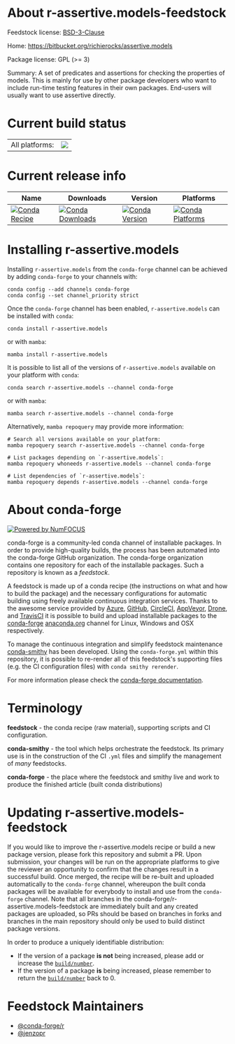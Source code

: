 About r-assertive.models-feedstock
==================================

Feedstock license: [BSD-3-Clause](https://github.com/conda-forge/r-assertive.models-feedstock/blob/main/LICENSE.txt)

Home: https://bitbucket.org/richierocks/assertive.models

Package license: GPL (>= 3)

Summary: A set of predicates and assertions for checking the properties of models.  This is mainly for use by other package developers who want to include run-time testing features in their own packages.  End-users will usually want to use assertive directly.

Current build status
====================


<table><tr><td>All platforms:</td>
    <td>
      <a href="https://dev.azure.com/conda-forge/feedstock-builds/_build/latest?definitionId=973&branchName=main">
        <img src="https://dev.azure.com/conda-forge/feedstock-builds/_apis/build/status/r-assertive.models-feedstock?branchName=main">
      </a>
    </td>
  </tr>
</table>

Current release info
====================

| Name | Downloads | Version | Platforms |
| --- | --- | --- | --- |
| [![Conda Recipe](https://img.shields.io/badge/recipe-r--assertive.models-green.svg)](https://anaconda.org/conda-forge/r-assertive.models) | [![Conda Downloads](https://img.shields.io/conda/dn/conda-forge/r-assertive.models.svg)](https://anaconda.org/conda-forge/r-assertive.models) | [![Conda Version](https://img.shields.io/conda/vn/conda-forge/r-assertive.models.svg)](https://anaconda.org/conda-forge/r-assertive.models) | [![Conda Platforms](https://img.shields.io/conda/pn/conda-forge/r-assertive.models.svg)](https://anaconda.org/conda-forge/r-assertive.models) |

Installing r-assertive.models
=============================

Installing `r-assertive.models` from the `conda-forge` channel can be achieved by adding `conda-forge` to your channels with:

```
conda config --add channels conda-forge
conda config --set channel_priority strict
```

Once the `conda-forge` channel has been enabled, `r-assertive.models` can be installed with `conda`:

```
conda install r-assertive.models
```

or with `mamba`:

```
mamba install r-assertive.models
```

It is possible to list all of the versions of `r-assertive.models` available on your platform with `conda`:

```
conda search r-assertive.models --channel conda-forge
```

or with `mamba`:

```
mamba search r-assertive.models --channel conda-forge
```

Alternatively, `mamba repoquery` may provide more information:

```
# Search all versions available on your platform:
mamba repoquery search r-assertive.models --channel conda-forge

# List packages depending on `r-assertive.models`:
mamba repoquery whoneeds r-assertive.models --channel conda-forge

# List dependencies of `r-assertive.models`:
mamba repoquery depends r-assertive.models --channel conda-forge
```


About conda-forge
=================

[![Powered by
NumFOCUS](https://img.shields.io/badge/powered%20by-NumFOCUS-orange.svg?style=flat&colorA=E1523D&colorB=007D8A)](https://numfocus.org)

conda-forge is a community-led conda channel of installable packages.
In order to provide high-quality builds, the process has been automated into the
conda-forge GitHub organization. The conda-forge organization contains one repository
for each of the installable packages. Such a repository is known as a *feedstock*.

A feedstock is made up of a conda recipe (the instructions on what and how to build
the package) and the necessary configurations for automatic building using freely
available continuous integration services. Thanks to the awesome service provided by
[Azure](https://azure.microsoft.com/en-us/services/devops/), [GitHub](https://github.com/),
[CircleCI](https://circleci.com/), [AppVeyor](https://www.appveyor.com/),
[Drone](https://cloud.drone.io/welcome), and [TravisCI](https://travis-ci.com/)
it is possible to build and upload installable packages to the
[conda-forge](https://anaconda.org/conda-forge) [anaconda.org](https://anaconda.org/)
channel for Linux, Windows and OSX respectively.

To manage the continuous integration and simplify feedstock maintenance
[conda-smithy](https://github.com/conda-forge/conda-smithy) has been developed.
Using the ``conda-forge.yml`` within this repository, it is possible to re-render all of
this feedstock's supporting files (e.g. the CI configuration files) with ``conda smithy rerender``.

For more information please check the [conda-forge documentation](https://conda-forge.org/docs/).

Terminology
===========

**feedstock** - the conda recipe (raw material), supporting scripts and CI configuration.

**conda-smithy** - the tool which helps orchestrate the feedstock.
                   Its primary use is in the construction of the CI ``.yml`` files
                   and simplify the management of *many* feedstocks.

**conda-forge** - the place where the feedstock and smithy live and work to
                  produce the finished article (built conda distributions)


Updating r-assertive.models-feedstock
=====================================

If you would like to improve the r-assertive.models recipe or build a new
package version, please fork this repository and submit a PR. Upon submission,
your changes will be run on the appropriate platforms to give the reviewer an
opportunity to confirm that the changes result in a successful build. Once
merged, the recipe will be re-built and uploaded automatically to the
`conda-forge` channel, whereupon the built conda packages will be available for
everybody to install and use from the `conda-forge` channel.
Note that all branches in the conda-forge/r-assertive.models-feedstock are
immediately built and any created packages are uploaded, so PRs should be based
on branches in forks and branches in the main repository should only be used to
build distinct package versions.

In order to produce a uniquely identifiable distribution:
 * If the version of a package **is not** being increased, please add or increase
   the [``build/number``](https://docs.conda.io/projects/conda-build/en/latest/resources/define-metadata.html#build-number-and-string).
 * If the version of a package **is** being increased, please remember to return
   the [``build/number``](https://docs.conda.io/projects/conda-build/en/latest/resources/define-metadata.html#build-number-and-string)
   back to 0.

Feedstock Maintainers
=====================

* [@conda-forge/r](https://github.com/conda-forge/r/)
* [@jenzopr](https://github.com/jenzopr/)

